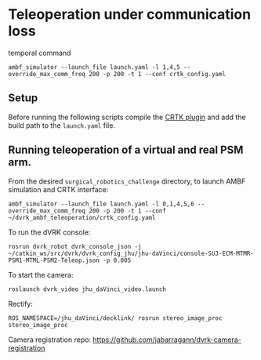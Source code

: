 # Teleoperation under communication loss 

temporal command
```
ambf_simulator --launch_file launch.yaml -l 1,4,5 --override_max_comm_freq 200 -p 200 -t 1 --conf crtk_config.yaml
```
## Setup

Before running the following scripts compile the [CRTK plugin][crtkplug] and add the build path to the `launch.yaml` file.

[crtkplug]: https://github.com/LCSR-CIIS/ambf_crtk_plugin

## Running teleoperation of a virtual and real PSM arm.

From the desired `surgical_robotics_challenge` directory, to launch AMBF simulation and CRTK interface:
```
ambf_simulator --launch_file launch.yaml -l 0,1,4,5,6 --override_max_comm_freq 200 -p 200 -t 1 --conf ~/dvrk_ambf_teleoperation/crtk_config.yaml
```

To run the dVRK console:
```
rosrun dvrk_robot dvrk_console_json -j ~/catkin_ws/src/dvrk/dvrk_config_jhu/jhu-daVinci/console-SUJ-ECM-MTMR-PSM1-MTML-PSM2-Teleop.json -p 0.005
```

To start the camera:
```
roslaunch dvrk_video jhu_daVinci_video.launch 
```

Rectify:
```
ROS_NAMESPACE=/jhu_daVinci/decklink/ rosrun stereo_image_proc stereo_image_proc
```


Camera registration repo: https://github.com/jabarragann/dvrk-camera-registration
